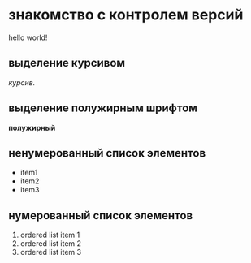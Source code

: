 # знакомство с контролем версий

hello world!

## выделение курсивом

*курсив.*


## выделение полужирным шрифтом

**полужирный**


## ненумерованный список элементов

* item1
* item2
* item3

## нумерованный список элементов

1. ordered list item 1
2. ordered list item 2
3. ordered list item 3

